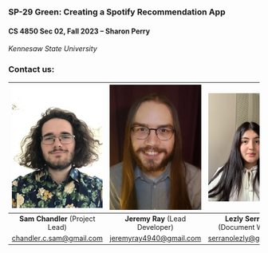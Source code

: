 ### SP-29 Green: Creating a Spotify Recommendation App

#### CS 4850 Sec 02, Fall 2023 – Sharon Perry  
_Kennesaw State University_


### Contact us:

| ![Headshot of Sam Chandler](/images/headshot-sam.jpg)  | ![Headshot of Jeremy Ray](/images/headshot-ray.jpg)  | ![Headshot of Lezly Serrano](/images/headshot-lezly.png)  |
| :---:         |     :---:      |          :---: |
| **Sam Chandler** (Project Lead)   | **Jeremy Ray** (Lead Developer)     | **Lezly Serrano** (Document Writer)    |
| chandler.c.sam@gmail.com    | jeremyray4940@gmail.com       | serranolezly@gmail.com     |
